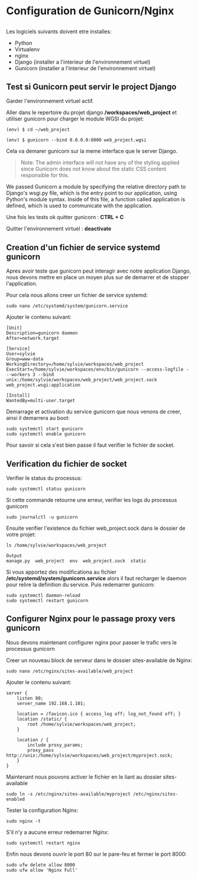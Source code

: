 # Configuration de Gunicorn/Nginx

##  

Les logiciels suivants doivent etre installes:

- Python
- Virtualenv
- nginx
- Django (installer a l'interieur de l'environnement virtuel)
- Gunicorn (installer a l'interieur de l'environnement virtuel)



## Test si Gunicorn peut servir le project Django

Garder l'environnement virtuel actif.

Aller dans le repertoire du projet django **/workspaces/web_project** et utiliser gunicorn pour charger le module WGSI du projet:

```
(env) $ cd ~/web_project 

(env) $ gunicorn --bind 0.0.0.0:8000 web_project.wgsi
```

Cela va demarer gunicorn sur la meme interface que le server Django.

> Note: The admin interface will not have any of the styling applied since Gunicorn does not know about the static CSS content responsible for this.

We passed Gunicorn a module by specifying the relative directory path to Django's wsgi.py file, which is the entry point to our application, using Python's module syntax. Inside of this file, a function called application is defined, which is used to communicate with the application. 

Une fois les tests ok quitter gunicorn : **CTRL + C**

Quitter l'environnement virtuel : **deactivate**



## Creation d'un fichier de service systemd gunicorn

Apres avoir teste que gunicorn peut interagir avec notre application Django, nous devons mettre en place un moyen plus sur de demarrer et de stopper l'application.

Pour cela nous allons creer un fichier de service systemd:

```
sudo nano /etc/systemd/system/gunicorn.service
```



Ajouter le contenu suivant:

```
[Unit]
Description=gunicorn daemon
After=network.target

[Service]
User=sylvie
Group=www-data
WorkingDirectory=/home/sylvie/workspaces/web_project
ExecStart=/home/sylvie/workspaces/env/bin/gunicorn --access-logfile - --workers 3 --bind unix:/home/sylvie/workspaces/web_project/web_project.sock web_project.wsgi:application

[Install]
WantedBy=multi-user.target
```

Demarrage et activation du service gunicorn que nous venons de creer, ainsi il demarrera au boot:

```
sudo systemctl start gunicorn
sudo systemctl enable gunicorn
```

Pour savoir si cela s'est bien passe il faut verifier le fichier de socket.



## Verification du fichier de socket

Verifier le status du processus:

```
sudo systemctl status gunicorn
```

Si cette commande retourne une erreur, verifier les logs du processus gunicorn

```
sudo journalctl -u gunicorn
```

Ensuite verifier l'existence du fichier web_project.sock dans le dossier de votre projet:

```
ls /home/sylvie/workspaces/web_project
```

```
Output
manage.py  web_project  env  web_project.sock  static
```

Si vous apportez des modificationa au fichier **/etc/systemd/system/gunicorn.service** alors il faut recharger le daemon pour relire la definition du service. Puis redemarrer gunicorn:

```
sudo systemctl daemon-reload
sudo systemctl restart gunicorn
```



## Configurer Nginx pour le passage proxy vers gunicorn

Nous devons maintenant configurer nginx pour passer le trafic vers le processus gunicorn

Creer un nouveau block de serveur dans le dossier sites-available de Nginx:

```
sudo nano /etc/nginx/sites-available/web_project
```

Ajouter le contenu suivant:

```
server {
    listen 80;
    server_name 192.168.1.101;

    location = /favicon.ico { access_log off; log_not_found off; }
    location /static/ {
        root /home/sylvie/workspaces/web_project;
    }

    location / {
        include proxy_params;
        proxy_pass http://unix:/home/sylvie/workspaces/web_project/myproject.sock;
    }
}

```

Maintenant nous pouvons activer le fichier en le liant au dossier sites-available

```
sudo ln -s /etc/nginx/sites-available/myproject /etc/nginx/sites-enabled
```

Tester la configuration Nginx:

```
sudo nginx -t
```

S'il n'y a aucune erreur redemarrer Nginx:

```
sudo systemctl restart nginx
```

Enfin nous devons ouvrir le port 80 sur le pare-feu et fermer le port 8000:

```
sudo ufw delete allow 8000
sudo ufw allow 'Nginx Full'
```